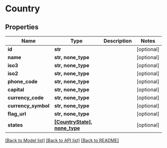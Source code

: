 # Country


## Properties
Name | Type | Description | Notes
------------ | ------------- | ------------- | -------------
**id** | **str** |  | [optional] 
**name** | **str, none_type** |  | [optional] 
**iso3** | **str, none_type** |  | [optional] 
**iso2** | **str, none_type** |  | [optional] 
**phone_code** | **str, none_type** |  | [optional] 
**capital** | **str, none_type** |  | [optional] 
**currency_code** | **str, none_type** |  | [optional] 
**currency_symbol** | **str, none_type** |  | [optional] 
**flag_url** | **str, none_type** |  | [optional] 
**states** | [**[CountryState], none_type**](CountryState.md) |  | [optional] 

[[Back to Model list]](../README.md#documentation-for-models) [[Back to API list]](../README.md#documentation-for-api-endpoints) [[Back to README]](../README.md)


